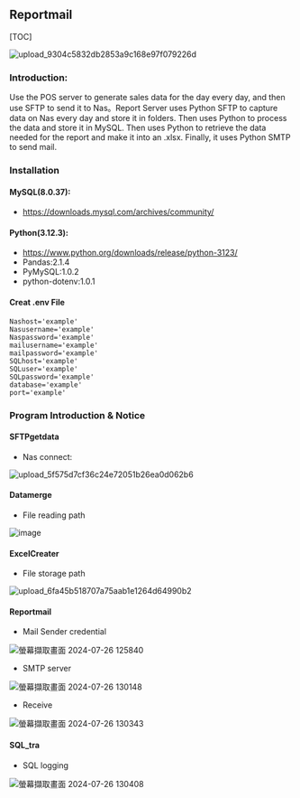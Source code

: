 ## Reportmail
[TOC]

![upload_9304c5832db2853a9c168e97f079226d](https://github.com/user-attachments/assets/d914c659-1ec3-4e8a-aed7-e8dadf9b4158)

### Introduction:
Use the POS server to generate sales data for the day every day, and then use SFTP to send it to Nas。Report Server uses Python SFTP to capture data on Nas every day and store it in folders. Then uses Python to process the data and store it in MySQL. Then uses Python to retrieve the data needed for the report and make it into an .xlsx. Finally, it uses Python SMTP to send mail.

### Installation
#### MySQL(8.0.37):
- https://downloads.mysql.com/archives/community/
#### Python(3.12.3):
- https://www.python.org/downloads/release/python-3123/
- Pandas:2.1.4
- PyMySQL:1.0.2
- python-dotenv:1.0.1
#### Creat .env File
``` 
Nashost='example'
Nasusername='example'
Naspassword='example'
mailusername='example'
mailpassword='example'
SQLhost='example'
SQLuser='example'
SQLpassword='example'
database='example'
port='example'
```
### Program Introduction & Notice
#### SFTPgetdata
- Nas connect:

![upload_5f575d7cf36c24e72051b26ea0d062b6](https://github.com/user-attachments/assets/5f6d17d1-a7fb-4b8e-973c-0bc331c347d6)

#### Datamerge
- File reading path

![image](https://github.com/user-attachments/assets/e62d0f4a-f629-463f-9343-5548e7dc0568)


#### ExcelCreater
- File storage path

![upload_6fa45b518707a75aab1e1264d64990b2](https://github.com/user-attachments/assets/b67ad1c6-cbe2-4dbd-8338-4003e8abf818)

#### Reportmail
- Mail Sender credential

![螢幕擷取畫面 2024-07-26 125840](https://github.com/user-attachments/assets/dc3ffc81-4c1a-4758-8aad-d9c3def79095)

- SMTP server

![螢幕擷取畫面 2024-07-26 130148](https://github.com/user-attachments/assets/bc578691-7585-4909-b132-90bc5d6b1508)

- Receive
  
![螢幕擷取畫面 2024-07-26 130343](https://github.com/user-attachments/assets/a970041c-178d-4bdc-ae96-3f45a9fcd614)

#### SQL_tra
- SQL logging

![螢幕擷取畫面 2024-07-26 130408](https://github.com/user-attachments/assets/e1fc54fb-d140-4c67-8487-b1ff9686e7b9)





